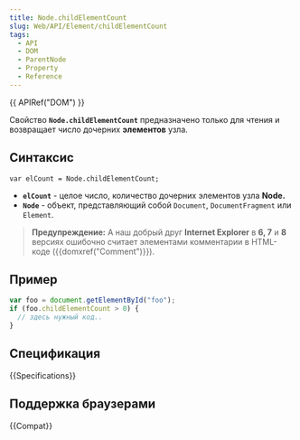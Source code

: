 ```yaml
---
title: Node.childElementCount
slug: Web/API/Element/childElementCount
tags:
  - API
  - DOM
  - ParentNode
  - Property
  - Reference
---
```


{{ APIRef("DOM") }}

Свойство **`Node.childElementCount`** предназначено только для чтения и возвращает число дочерних **элементов** узла.

## Синтаксис

```
var elCount = Node.childElementCount;
```

- **`elCount`** - целое число, количество дочерних элементов узла **Node.**
- **`Node`** - объект, представляющий собой `Document`, `DocumentFragment` или `Element`.

> **Предупреждение:** А наш добрый друг **Internet Explorer** в **6, 7** и **8** версиях ошибочно считает элементами комментарии в HTML-коде ({{domxref("Comment")}}).

## Пример

```js
var foo = document.getElementById("foo");
if (foo.childElementCount > 0) {
  // здесь нужный код..
}
```

## Спецификация

{{Specifications}}

## Поддержка браузерами

{{Compat}}
